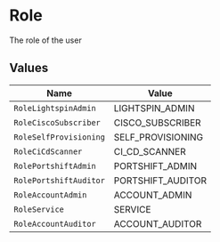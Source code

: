 # Role

The role of the user


## Values

| Name                   | Value                  |
| ---------------------- | ---------------------- |
| `RoleLightspinAdmin`   | LIGHTSPIN_ADMIN        |
| `RoleCiscoSubscriber`  | CISCO_SUBSCRIBER       |
| `RoleSelfProvisioning` | SELF_PROVISIONING      |
| `RoleCiCdScanner`      | CI_CD_SCANNER          |
| `RolePortshiftAdmin`   | PORTSHIFT_ADMIN        |
| `RolePortshiftAuditor` | PORTSHIFT_AUDITOR      |
| `RoleAccountAdmin`     | ACCOUNT_ADMIN          |
| `RoleService`          | SERVICE                |
| `RoleAccountAuditor`   | ACCOUNT_AUDITOR        |